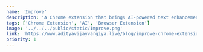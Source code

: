 ```yaml
---
name: 'Improve'
description: 'A Chrome extension that brings AI-powered text enhancement directly to your browser toolbar with multiple writing styles, smart inline editing, and human-like output for better writing anywhere on the web.'
tags: ['Chrome Extension', 'AI', 'Browser Extension']
image: '../../../public/static/Improve.png'
link: 'https://www.adityavijayvargiya.live/blog/improve-chrome-extension'
priority: 1
---
```

